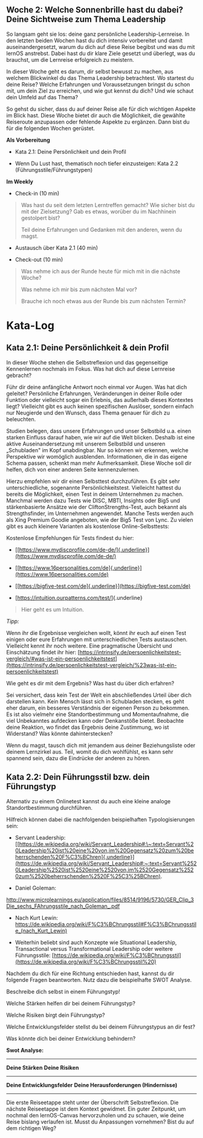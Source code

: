 ## Woche 2: Welche Sonnenbrille hast du dabei? Deine Sichtweise zum Thema Leadership

So langsam geht sie los: deine ganz persönliche Leadership-Lernreise. In
den letzten beiden Wochen hast du dich intensiv vorbereitet und damit
auseinandergesetzt, warum du dich auf diese Reise begibst und was du mit
lernOS anstrebst. Dabei hast du dir klare Ziele gesetzt und überlegt,
was du brauchst, um die Lernreise erfolgreich zu meistern.

In dieser Woche geht es darum, dir selbst bewusst zu machen, aus welchem
Blickwinkel du das Thema Leadership betrachtest. Wo startest du deine
Reise? Welche Erfahrungen und Voraussetzungen bringst du schon mit, um
dein Ziel zu erreichen, und wie gut kennst du dich? Und wie schaut dein
Umfeld auf das Thema?

So gehst du sicher, dass du auf deiner Reise alle für dich wichtigen
Aspekte im Blick hast. Diese Woche bietet dir auch die Möglichkeit, die
gewählte Reiseroute anzupassen oder fehlende Aspekte zu ergänzen. Dann
bist du für die folgenden Wochen gerüstet.

**Als Vorbereitung**

-   Kata 2.1: Deine Persönlichkeit und dein Profil

-   Wenn Du Lust hast, thematisch noch tiefer einzusteigen: Kata 2.2
    (Führungsstile/Führungstypen)

**Im Weekly**

-   Check-in (10 min)

> Was hast du seit dem letzten Lerntreffen gemacht? Wie sicher bist du
> mit der Zielsetzung? Gab es etwas, worüber du im Nachhinein gestolpert
> bist?
>
> Teil deine Erfahrungen und Gedanken mit den anderen, wenn du magst.

-   Austausch über Kata 2.1 (40 min)

-   Check-out (10 min)

> Was nehme ich aus der Runde heute für mich mit in die nächste Woche?
>
> Was nehme ich mir bis zum nächsten Mal vor?
>
> Brauche ich noch etwas aus der Runde bis zum nächsten Termin?

# Kata-Log

## Kata 2.1: Deine Persönlichkeit & dein Profil

In dieser Woche stehen die Selbstreflexion und das gegenseitige
Kennenlernen nochmals im Fokus. Was hat dich auf diese Lernreise
gebracht?

Führ dir deine anfängliche Antwort noch einmal vor Augen. Was hat dich
geleitet? Persönliche Erfahrungen, Veränderungen in deiner Rolle oder
Funktion oder vielleicht sogar ein Erlebnis, das außerhalb dieses
Kontextes liegt? Vielleicht gibt es auch keinen spezifischen Auslöser,
sondern einfach nur Neugierde und den Wunsch, dass Thema genauer für
dich zu beleuchten.

Studien belegen, dass unsere Erfahrungen und unser Selbstbild u.a. einen
starken Einfluss darauf haben, wie wir auf die Welt blicken. Deshalb ist
eine aktive Auseinandersetzung mit unserem Selbstbild und unseren
„Schubladen" im Kopf unabdingbar. Nur so können wir erkennen, welche
Perspektive wir womöglich ausblenden. Informationen, die in das eigene
Schema passen, schenkt man mehr Aufmerksamkeit. Diese Woche soll dir
helfen, dich von einer anderen Seite kennenzulernen.

Hierzu empfehlen wir dir einen Selbsttest durchzuführen. Es gibt sehr
unterschiedliche, sogenannte Persönlichkeitstest. Vielleicht hattest du
bereits die Möglichkeit, einen Test in deinem Unternehmen zu machen.
Manchmal werden dazu Tests wie DISC, MBTI, Insights oder Big5 und
stärkenbasierte Ansätze wie der CliftonStrengths-Test, auch bekannt als
Strengthsfinder, im Unternehmen angewendet. Manche Tests werden auch als
Xing Premium Goodie angeboten, wie der Big5 Test von Lync. Zu vielen
gibt es auch kleinere Varianten als kostenlose Online-Selbsttests:

Kostenlose Empfehlungen für Tests findest du hier:

-   [[https://www.mydiscprofile.com/de-de/]{.underline}](https://www.mydiscprofile.com/de-de/)

-   [[https://www.16personalities.com/de]{.underline}](https://www.16personalities.com/de)

-   [[https://bigfive-test.com/de]{.underline}](https://bigfive-test.com/de)

-   [<https://intuition.ourpatterns.com/test/>]{.underline}

> Hier geht es um Intuition.

*Tipp:*

Wenn ihr die Ergebnisse vergleichen wollt, könnt ihr euch auf einen Test
einigen oder eure Erfahrungen mit unterschiedlichen Tests austauschen.
Vielleicht kennt ihr noch weitere. Eine pragmatische Übersicht und
Einschätzung findet ihr hier:
[https://intrinsify.de/persoenlichkeitstest-vergleich/#was-ist-ein-persoenlichkeitstest](https://intrinsify.de/persoenlichkeitstest-vergleich/%23was-ist-ein-persoenlichkeitstest)

Wie geht es dir mit dem Ergebnis? Was hast du über dich erfahren?

Sei versichert, dass kein Test der Welt ein abschließendes Urteil über
dich darstellen kann. Kein Mensch lässt sich in Schubladen stecken, es
geht eher darum, ein besseres Verständnis der eigenen Person zu
bekommen. Es ist also vielmehr eine Standortbestimmung und
Momentaufnahme, die viel Unbekanntes aufdecken kann oder Denkanstöße
bietet. Beobachte deine Reaktion, wo findet das Ergebnis deine
Zustimmung, wo ist Widerstand? Was könnte dahinterstecken?

Wenn du magst, tausch dich mit jemandem aus deiner Beziehungsliste oder
deinem Lernzirkel aus. Teil, womit du dich wohlfühlst, es kann sehr
spannend sein, dazu die Eindrücke der anderen zu hören.

## Kata 2.2: Dein Führungsstil bzw. dein Führungstyp

Alternativ zu einem Onlinetest kannst du auch eine kleine analoge
Standortbestimmung durchführen.

Hilfreich können dabei die nachfolgenden beispielhaften
Typologisierungen sein:

-   Servant Leadership:
    [[https://de.wikipedia.org/wiki/Servant_Leadership#:\~:text=Servant%20Leadership%20ist%20eine%20von,im%20Gegensatz%20zum%20beherrschenden%20F%C3%BChren]{.underline}](https://de.wikipedia.org/wiki/Servant_Leadership#:~:text=Servant%2520Leadership%2520ist%2520eine%2520von,im%2520Gegensatz%2520zum%2520beherrschenden%2520F%25C3%25BChren).

-   Daniel Goleman:

<http://www.microlearnings.eu/application/files/8514/9196/5730/GER_Clip_3Die_sechs_FAhrungsstile_nach_Goleman_.pdf>

-   Nach Kurt Lewin:
    <https://de.wikipedia.org/wiki/F%C3%BChrungsstil#F%C3%BChrungsstile_(nach_Kurt_Lewin)>

-   Weiterhin beliebt sind auch Konzepte wie Situational Leadership,
    Transactional versus Transformational Leadership oder weitere
    Führungsstile:
    [https://de.wikipedia.org/wiki/F%C3%BChrungsstil](https://de.wikipedia.org/wiki/F%C3%BChrungsstil%20)

Nachdem du dich für eine Richtung entschieden hast, kannst du dir
folgende Fragen beantworten. Nutz dazu die beispielhafte SWOT Analyse.

Beschreibe dich selbst in einem Führungstyp!

Welche Stärken helfen dir bei deinem Führungstyp?

Welche Risiken birgt dein Führungstyp?

Welche Entwicklungsfelder stellst du bei deinem Führungstypus an dir
fest?

Was könnte dich bei deiner Entwicklung behindern?

**Swot Analyse:**

  -----------------------------------------------------------------------
  **Deine Stärken**                   **Deine Risiken**
  ----------------------------------- -----------------------------------
                                      

  **Deine Entwicklungsfelder**        **Deine Herausforderungen
                                      (Hindernisse)**

                                      
  -----------------------------------------------------------------------

Die erste Reiseetappe steht unter der Überschrift Selbstreflexion. Die
nächste Reiseetappe ist dem Kontext gewidmet. Ein guter Zeitpunkt, um
nochmal den lernOS-Canvas hervorzuholen und zu schauen, wie deine Reise
bislang verlaufen ist. Musst du Anpassungen vornehmen? Bist du auf dem
richtigen Weg?


